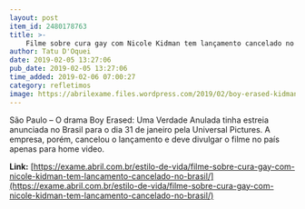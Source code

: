 ```yaml
---
layout: post
item_id: 2480178763
title: >-
    Filme sobre cura gay com Nicole Kidman tem lançamento cancelado no Brasil
author: Tatu D'Oquei
date: 2019-02-05 13:27:06
pub_date: 2019-02-05 13:27:06
time_added: 2019-02-06 07:00:27
category: refletimos
image: https://abrilexame.files.wordpress.com/2019/02/boy-erased-kidman-696x367.jpg?quality=70&strip=info&w=680&h=367&crop=1
---
```


São Paulo – O drama Boy Erased: Uma Verdade Anulada tinha estreia anunciada no Brasil para o dia 31 de janeiro pela Universal Pictures. A empresa, porém, cancelou o lançamento e deve divulgar o filme no país apenas para home video.

**Link:** [https://exame.abril.com.br/estilo-de-vida/filme-sobre-cura-gay-com-nicole-kidman-tem-lancamento-cancelado-no-brasil/](https://exame.abril.com.br/estilo-de-vida/filme-sobre-cura-gay-com-nicole-kidman-tem-lancamento-cancelado-no-brasil/)

